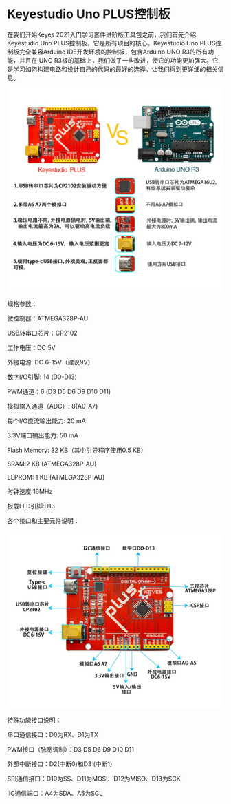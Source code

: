 # Keyestudio Uno PLUS控制板

在我们开始Keyes 2021入门学习套件进阶版工具包之前，我们首先介绍Keyestudio Uno PLUS控制板，它是所有项目的核心。Keyestudio Uno PLUS控制板完全兼容Arduino IDE开发环境的控制板，包含Arduino UNO R3的所有功能，并且在 UNO R3板的基础上，我们做了一些改进，使它的功能更加强大。它是学习如何构建电路和设计自己的代码的最好的选择。让我们得到更详细的相关信息。

![](media/7e1c41aea2e7dd53272882f904b60387.jpeg)

规格参数：

微控制器：ATMEGA328P-AU

USB转串口芯片：CP2102

工作电压：DC 5V

外接电源: DC 6-15V（建议9V）

数字I/O引脚: 14 (D0-D13)

PWM通道：6 (D3 D5 D6 D9 D10 D11)

模拟输入通道（ADC）: 8(A0-A7)

每个I/O直流输出能力: 20 mA

3.3V端口输出能力: 50 mA

Flash Memory: 32 KB（其中引导程序使用0.5 KB）

SRAM:2 KB (ATMEGA328P-AU)

EEPROM: 1 KB (ATMEGA328P-AU)

时钟速度:16MHz

板载LED引脚:D13

各个接口和主要元件说明：

![](media/94a47d4708447f2318e3895f71bc5fb4.jpeg)

特殊功能接口说明：

串口通信接口：D0为RX、D1为TX

PWM接口（脉宽调制）：D3 D5 D6 D9 D10 D11

外部中断接口：D2(中断0)和D3 (中断1)

SPI通信接口：D10为SS、D11为MOSI、D12为MISO、D13为SCK

IIC通信端口：A4为SDA、A5为SCL





